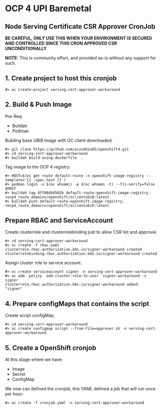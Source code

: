# OCP 4 UPI Baremetal
## Node Serving Certificate CSR Approver CronJob

**BE CAREFUL, ONLY USE THIS WHEN YOUR ENVIRONMENT IS SECURED AND CONTROLLED SINCE THIS CRON APPROVED CSR UNCONDITIONALLY**

**NOTE:** This is community effort, and provided as-is without any support for such.

## 1. Create project to host this cronjob
```
#> oc create-project serving-cert-approver-workaround
```

## 2. Build & Push Image

Pre-Req:
* Buildah 
* Podman

Building base UBI8 image with OC client downloaded. 

```
#> git clone https://github.com/aizuddin85/openshift4.git
#> cd serving-cert-approver-workaround
#> buildah build-using-dockerfile  .
```

Tag image to the OCP 4 registry:
```
#> HOST=$(oc get route default-route -n openshift-image-registry --template='{{ .spec.host }}')
#> podman login -u $(oc whoami) -p $(oc whoami -t) --tls-verify=false $HOST 
#> buildah tag 8ff88db8565b default-route-openshift-image-registry.<ocp4_route_domain>/openshift/oclientubi8:latest
#> buildah push default-route-openshift-image-registry.<ocp4_route_domain>/openshift/oclientubi8:latest
```
## Prepare RBAC and ServiceAccount

Create clusterrole and clusterrolebinding just to allow CSR list and approval.
```
#> cd serving-cert-approver-workaround
#> oc create -f rbac.yaml
clusterrole.rbac.authorization.k8s.io/signer-workaround created
clusterrolebinding.rbac.authorization.k8s.io/signer-workaround created
```

Assign cluster role to service account.
```
#> oc create serviceaccount signer -n serving-cert-approver-workaround
#> oc adm  policy  add-cluster-role-to-user  signer-workaround -z signer
clusterrole.rbac.authorization.k8s.io/signer-workaround added: "signer"
```

## 4. Prepare configMaps that contains the script


Create script configMap,
```
#> cd serving-cert-approver-workaround
#> oc create configmap script --from-file=approver.sh -n serving-cert-approver-workaround
```

## 5. Create a OpenShift cronjob

At this stage where we have:
* Image
* Secret
* ConfigMap

We now can defined the cronjob, this YAML defined a job that will run once per hour:

```
#> oc create -f cronjob.yaml -n serving-cert-approver-workaround
```
